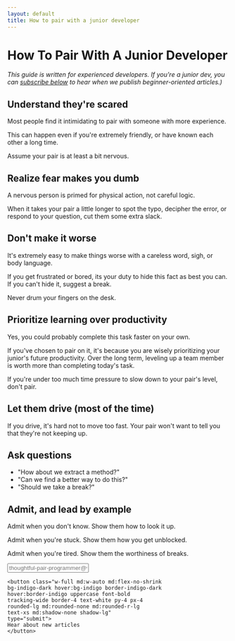```yaml
---
layout: default
title: How to pair with a junior developer
---
```


# How To Pair With A Junior Developer

<div class="border-t-4 border-indigo-dark w-24 mt-4 mb-8"></div>

_This guide is written for experienced developers. If you're a junior dev, you can [subscribe below](#subscribe) to hear when we publish beginner-oriented articles.)_

## Understand they're scared

Most people find it intimidating to pair with someone with more experience. 

This can happen even if you're extremely friendly, or have known each other a long time.

Assume your pair is at least a bit nervous.


## Realize fear makes you dumb

A nervous person is primed for physical action, not careful logic.

When it takes your pair a little longer to spot the typo, decipher the error, or respond to your question, cut them some extra slack.


## Don't make it worse

It's extremely easy to make things worse with a careless word, sigh, or body language.

If you get frustrated or bored, its your duty to hide this fact as best you can. If you can't hide it, suggest a break.

Never drum your fingers on the desk.


## Prioritize learning over productivity

Yes, you could probably complete this task faster on your own.

If you've chosen to pair on it, it's because you are wisely prioritizing your junior's future productivity. Over the long term, leveling up a team member is worth more than completing today's task.  

If you're under too much time pressure to slow down to your pair's level, don't pair.


## Let them drive (most of the time)

If you drive, it's hard not to move too fast. Your pair won't want to tell you that they're not keeping up.


## Ask questions

* "How about we extract a method?"
* "Can we find a better way to do this?"
* "Should we take a break?"


## Admit, and lead by example

Admit when you don't know. Show them how to look it up.

Admit when you're stuck. Show them how you get unblocked.

Admit when you're tired. Show them the worthiness of breaks.

<form id="subscribe" action="https://www.getdrip.com/forms/575249342/submissions" method="post" data-drip-embedded-form="575249342"
class="my-20">
  <div class="block md:flex items-center rounded-lg shadow-none md:shadow-lg bg-grey-lightest">
    <input class="outline-none bg-grey-lightest w-full
    rounded-lg md:rounded-none md:rounded-l-lg
    text-grey-darkest py-4 px-4 leading-tight
    md:shadow-none shadow-lg mb-6 md:mb-0"
    type="email"
    placeholder="thoughtful-pair-programmer@work.com"
    aria-label="Email address entry" name="fields[email]"
    autocomplete="email">

    <button class="w-full md:w-auto md:flex-no-shrink
    bg-indigo-dark hover:bg-indigo border-indigo-dark
    hover:border-indigo uppercase font-bold
    tracking-wide border-4 text-white py-4 px-4
    rounded-lg md:rounded-none md:rounded-r-lg
    text-xs md:shadow-none shadow-lg" 
    type="submit">
    Hear about new articles
    </button>
  </div>
</form>

